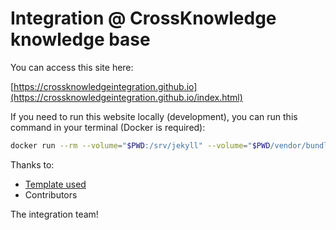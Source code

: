 # Integration @ CrossKnowledge knowledge base

You can access this site here:

[https://crossknowledgeintegration.github.io](https://crossknowledgeintegration.github.io/index.html)

If you need to run this website locally (development), you can run this command in your terminal (Docker is required):
```bash
docker run --rm --volume="$PWD:/srv/jekyll" --volume="$PWD/vendor/bundle:/usr/local/bundle" -e JEKYLL_ENV="development" -it jekyll/jekyll:3.8 jekyll serve
```

Thanks to:

* [Template used](http://idratherbewriting.com/documentation-theme-jekyll/index.html)
* Contributors


The integration team!